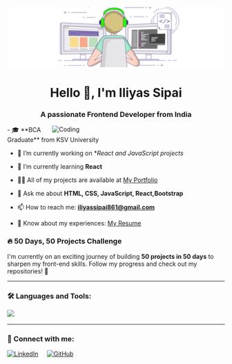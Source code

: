 <img src="https://raw.githubusercontent.com/leorrose/leorrose/master/readme_header.gif">
<h1 align="center">Hello 👋, I'm Iliyas Sipai</h1>
<h3 align="center">A passionate Frontend Developer from India</h3>

<img align="right" alt="Coding" width="400" src="https://cdn.dribbble.com/users/1162077/screenshots/3848914/media/320984a9ca58b9024f1a1ab19a22f3eb.gif">
- 🎓 **BCA Graduate** from KSV University  

- 🔭 I’m currently working on **React and JavaScript projects*

- 🌱 I’m currently learning **React**

- 👨‍💻 All of my projects are available at [My Portfolio](https://iliyassipai.vercel.app/)

- 💬 Ask me about **HTML, CSS, JavaScript, React,Bootstrap**

- 📫 How to reach me: **iliyassipai861@gmail.com**

- 📄 Know about my experiences: [My Resume](https://your-resume-link.com)



### 🔥 50 Days, 50 Projects Challenge  
I'm currently on an exciting journey of building **50 projects in 50 days** to sharpen my front-end skills. Follow my progress and check out my repositories! 🚀  

---
### 🛠️ Languages and Tools:
<p >
  <img src="https://skillicons.dev/icons?i=html,css,js,react,bootstrap,git,github,vscode" />
</p>

---

### 🔗 Connect with me:
<div  style="display: flex; gap: 20px; flex-wrap: wrap;">

  <a href="https://www.linkedin.com/in/iliyas-sipai-dev/" target="_blank">
    <img src="https://img.shields.io/badge/LinkedIn-blue?style=flat&logo=linkedin" alt="LinkedIn"/>
  </a>

  <a href="https://github.com/your-username" target="_blank">
    <img src="https://img.shields.io/badge/GitHub-black?style=flat&logo=github" alt="GitHub"/>
  </a>

</div>



